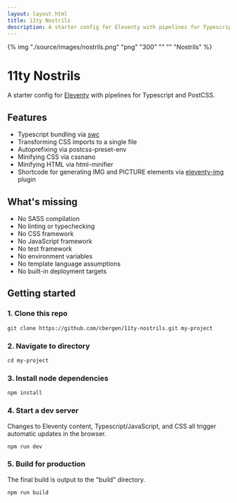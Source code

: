 ```yaml
---
layout: layout.html
title: 11ty Nostrils
description: A starter config for Eleventy with pipelines for Typescript and PostCSS.
---
```


{% img "./source/images/nostrils.png" "png" "300" "" "" "Nostrils" %}

# 11ty Nostrils

A starter config for <a href="https://github.com/11ty/eleventy">Eleventy</a> with pipelines for Typescript and PostCSS.

## Features

-   Typescript bundling via <a href="https://swc.rs/">swc</a>
-   Transforming CSS imports to a single file
-   Autoprefixing via postcss-preset-env
-   Minifying CSS via cssnano
-   Minifying HTML via html-minifier
-   Shortcode for generating IMG and PICTURE elements via <a href="https://github.com/11ty/eleventy-img">eleventy-img</a> plugin

## What's missing

-   No SASS compilation
-   No linting or typechecking
-   No CSS framework
-   No JavaScript framework
-   No test framework
-   No environment variables
-   No template language assumptions
-   No built-in deployment targets

## Getting started

### 1. Clone this repo

```
git clone https://github.com/cbergen/11ty-nostrils.git my-project
```

### 2. Navigate to directory

```
cd my-project
```

### 3. Install node dependencies

```
npm install
```

### 4. Start a dev server

Changes to Eleventy content, Typescript/JavaScript, and CSS all trigger automatic updates in the browser.

```
npm run dev
```

### 5. Build for production

The final build is output to the "build" directory.

```
npm run build
```
